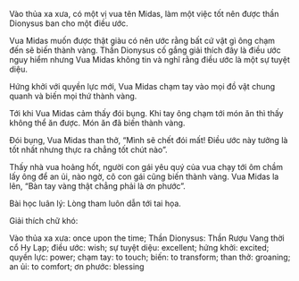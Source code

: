 Vào thủa xa xưa, có một vị vua tên Midas, làm một việc tốt nên được thần Dionysus ban cho một điều ước.

Vua Midas muốn được thật giàu có nên ước rằng bất cứ vật gì ông chạm đến sẽ biến thành vàng. Thần Dionysus cố gắng giải thích đây là điều ước nguy hiểm nhưng Vua Midas không tin và nghĩ rằng điều ước là một sự tuyệt diệu.

Hứng khởi với quyền lực mới, Vua Midas chạm tay vào mọi đồ vật chung quanh và biến mọi thứ thành vàng.

Tới khi Vua Midas cảm thấy đói bụng. Khi tay ông chạm tới món ăn thì thấy không thể ăn được. Món ăn đã biến thành vàng.

Đói bụng, Vua Midas than thở, “Mình sẽ chết đói mất! Điều ước này tưởng là tốt nhất nhưng thực ra chẳng tốt chút nào”.

Thấy nhà vua hoảng hốt, người con gái yêu quý của vua chạy tới ôm chầm lấy ông để an ủi, nào ngờ, cô con gái cũng biến thành vàng. Vua Midas la lên, “Bàn tay vàng thật chẳng phải là ơn phước”.

Bài học luân lý: Lòng tham luôn dẫn tới tai họa.

Giải thích chữ khó:

Vào thủa xa xưa: once upon the time; Thần Dionysus: Thần Rượu Vang thời cổ Hy Lạp; điều ước: wish; sự tuyệt diệu: excellent; hứng khởi: excited; quyền lực: power; chạm tay: to touch; biến: to transform; than thở: groaning; an ủi: to comfort; ơn phước: blessing
